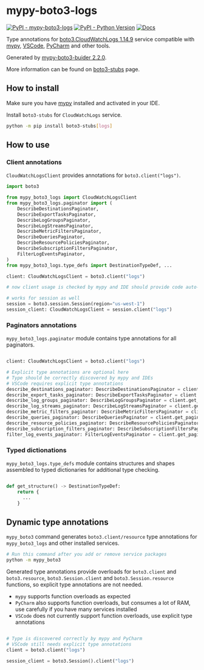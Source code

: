 # mypy-boto3-logs

[![PyPI - mypy-boto3-logs](https://img.shields.io/pypi/v/mypy-boto3-logs.svg?color=blue)](https://pypi.org/project/mypy-boto3-logs)
[![PyPI - Python Version](https://img.shields.io/pypi/pyversions/mypy-boto3-logs.svg?color=blue)](https://pypi.org/project/mypy-boto3-logs)
[![Docs](https://img.shields.io/readthedocs/mypy-boto3-builder.svg?color=blue)](https://mypy-boto3-builder.readthedocs.io/)

Type annotations for
[boto3.CloudWatchLogs 1.14.9](https://boto3.amazonaws.com/v1/documentation/api/1.14.9/reference/services/logs.html#CloudWatchLogs) service
compatible with [mypy](https://github.com/python/mypy), [VSCode](https://code.visualstudio.com/),
[PyCharm](https://www.jetbrains.com/pycharm/) and other tools.

Generated by [mypy-boto3-buider 2.2.0](https://github.com/vemel/mypy_boto3_builder).

More information can be found on [boto3-stubs](https://pypi.org/project/boto3-stubs/) page.

## How to install

Make sure you have [mypy](https://github.com/python/mypy) installed and activated in your IDE.

Install `boto3-stubs` for `CloudWatchLogs` service.

```bash
python -m pip install boto3-stubs[logs]
```

## How to use

### Client annotations

`CloudWatchLogsClient` provides annotations for `boto3.client("logs")`.

```python
import boto3

from mypy_boto3_logs import CloudWatchLogsClient
from mypy_boto3_logs.paginator import (
    DescribeDestinationsPaginator,
    DescribeExportTasksPaginator,
    DescribeLogGroupsPaginator,
    DescribeLogStreamsPaginator,
    DescribeMetricFiltersPaginator,
    DescribeQueriesPaginator,
    DescribeResourcePoliciesPaginator,
    DescribeSubscriptionFiltersPaginator,
    FilterLogEventsPaginator,
)
from mypy_boto3_logs.type_defs import DestinationTypeDef, ...

client: CloudWatchLogsClient = boto3.client("logs")

# now client usage is checked by mypy and IDE should provide code auto-complete

# works for session as well
session = boto3.session.Session(region="us-west-1")
session_client: CloudWatchLogsClient = session.client("logs")
```

### Paginators annotations

`mypy_boto3_logs.paginator` module contains type annotations for all paginators.

```python

client: CloudWatchLogsClient = boto3.client("logs")

# Explicit type annotations are optional here
# Type should be correctly discovered by mypy and IDEs
# VSCode requires explicit type annotations
describe_destinations_paginator: DescribeDestinationsPaginator = client.get_paginator("describe_destinations")
describe_export_tasks_paginator: DescribeExportTasksPaginator = client.get_paginator("describe_export_tasks")
describe_log_groups_paginator: DescribeLogGroupsPaginator = client.get_paginator("describe_log_groups")
describe_log_streams_paginator: DescribeLogStreamsPaginator = client.get_paginator("describe_log_streams")
describe_metric_filters_paginator: DescribeMetricFiltersPaginator = client.get_paginator("describe_metric_filters")
describe_queries_paginator: DescribeQueriesPaginator = client.get_paginator("describe_queries")
describe_resource_policies_paginator: DescribeResourcePoliciesPaginator = client.get_paginator("describe_resource_policies")
describe_subscription_filters_paginator: DescribeSubscriptionFiltersPaginator = client.get_paginator("describe_subscription_filters")
filter_log_events_paginator: FilterLogEventsPaginator = client.get_paginator("filter_log_events")
```







### Typed dictionations

`mypy_boto3_logs.type_defs` module contains structures and shapes assembled
to typed dictionaries for additional type checking.

```python

def get_structure() -> DestinationTypeDef:
    return {
      ...
    }
```


## Dynamic type annotations

`mypy_boto3` command generates `boto3.client/resource` type annotations for
`mypy_boto3_logs` and other installed services.

```bash
# Run this command after you add or remove service packages
python -m mypy_boto3
```

Generated type annotations provide overloads for `boto3.client` and `boto3.resource`,
`boto3.Session.client` and `boto3.Session.resource` functions,
so explicit type annotations are not needed.

- `mypy` supports function overloads as expected
- `PyCharm` also supports function overloads, but consumes a lot of RAM, use carefully if you have many services installed
- `VSCode` does not currently support function overloads, use explicit type annotations

```python

# Type is discovered correctly by mypy and PyCharm
# VSCode still needs explicit type annotations
client = boto3.client("logs")

session_client = boto3.Session().client("logs")
```
